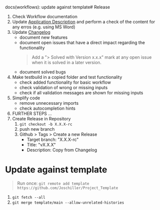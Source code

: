 docs(workflows): update against template# Release

1. Check Workflow documentation
2. Update [Application Description](./Application%20Description.md) and perform a check of the content for any erros (e.g. using MS Word)
3. Update [Changelog](./Changelog.md)
   - document new features
   - document open issues that have a direct impact regarding the functionality
     > Add a "> Solved with Version x.x.x" mark at any open issue when it is solved in a later version.
   - document solved bugs
4. Make testbuild in a copied folder and test functionality
   - check added functionality for basic workflow
   - check validation of wrong or missing inputs
   - check if all validation messages are shown for missing inputs
5. Simplify code
   - remove unnecessary imports
   - check autocompletion hints
6. FURTHER STEPS ...
7. Create Release in Repository
   1. `git checkout -b X.X.X-rc`
   2. push new branch
   3. Github > Tags > Create a new Release
      - Target branch: "X.X.X-rc"
      - Title: "vX.X.X"
      - Description: Copy from Changelog

# Update against template

> Run once: `git remote add template https://github.com/Joschiller/Project_Template`

1. `git fetch --all`
2. `git merge template/main --allow-unrelated-histories`
